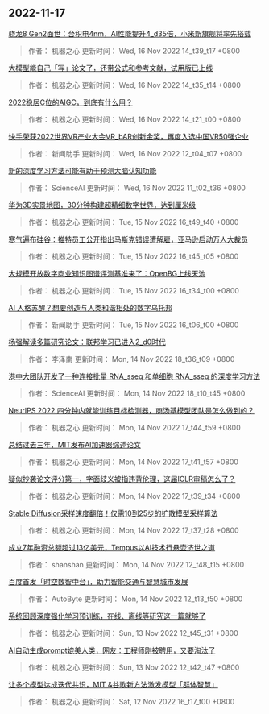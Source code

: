
## 2022-11-17

 [骁龙8 Gen2面世：台积电4nm，AI性能提升4_d35倍，小米新旗舰将率先搭载](https://www.jiqizhixin.com/articles/2022-11-16-6)

> 作者： 机器之心  更新时间： Wed, 16 Nov 2022 14_t39_t17 +0800

 [大模型能自己「写」论文了，还带公式和参考文献，试用版已上线](https://www.jiqizhixin.com/articles/2022-11-16-5)

> 作者： 机器之心  更新时间： Wed, 16 Nov 2022 14_t35_t14 +0800

 [2022稳居C位的AIGC，到底有什么用？](https://www.jiqizhixin.com/articles/2022-11-16-4)

> 作者： 机器之心  更新时间： Wed, 16 Nov 2022 14_t21_t00 +0800

 [快手荣获2022世界VR产业大会VR_bAR创新金奖，再度入选中国VR50强企业](https://www.jiqizhixin.com/articles/2022-11-16-3)

> 作者： 新闻助手  更新时间： Wed, 16 Nov 2022 12_t04_t07 +0800

 [新的深度学习方法可能有助于预测大脑认知功能](https://www.jiqizhixin.com/articles/2022-11-16)

> 作者： ScienceAI  更新时间： Wed, 16 Nov 2022 11_t02_t36 +0800

 [华为3D实景地图，30分钟构建超精细数字世界，达到厘米级](https://www.jiqizhixin.com/articles/2022-11-15-5)

> 作者： 机器之心  更新时间： Tue, 15 Nov 2022 16_t49_t40 +0800

 [寒气遍布硅谷：推特员工公开指出马斯克错误遭解雇，亚马逊启动万人大裁员](https://www.jiqizhixin.com/articles/2022-11-15-4)

> 作者： 机器之心  更新时间： Tue, 15 Nov 2022 16_t45_t05 +0800

 [大规模开放数字商业知识图谱评测基准来了：OpenBG上线天池](https://www.jiqizhixin.com/articles/2022-11-15-3)

> 作者： 机器之心  更新时间： Tue, 15 Nov 2022 16_t34_t00 +0800

 [AI 人格苏醒？想要创造与人类和谐相处的数字乌托邦](https://www.jiqizhixin.com/articles/2022-11-15-2)

> 作者： 新闻助手  更新时间： Tue, 15 Nov 2022 16_t06_t00 +0800

 [杨强解读多篇研究论文：联邦学习已进入2_d0时代](https://www.jiqizhixin.com/articles/2022-11-14-9)

> 作者： 李泽南  更新时间： Mon, 14 Nov 2022 18_t36_t09 +0800

 [港中大团队开发了一种连接批量 RNA_sseq 和单细胞 RNA_sseq 的深度学习方法](https://www.jiqizhixin.com/articles/2022-11-14-7)

> 作者： ScienceAI  更新时间： Mon, 14 Nov 2022 18_t10_t45 +0800

 [NeurIPS 2022   四分钟内就能训练目标检测器，商汤基模型团队是怎么做到的？](https://www.jiqizhixin.com/articles/2022-11-14-6)

> 作者： 机器之心  更新时间： Mon, 14 Nov 2022 17_t44_t59 +0800

 [总结过去三年，MIT发布AI加速器综述论文](https://www.jiqizhixin.com/articles/2022-11-14-5)

> 作者： 机器之心  更新时间： Mon, 14 Nov 2022 17_t41_t57 +0800

 [疑似抄袭论文评分第一，字面歧义被指违背伦理，这届ICLR审稿怎么了？](https://www.jiqizhixin.com/articles/2022-11-14-4)

> 作者： 机器之心  更新时间： Mon, 14 Nov 2022 17_t39_t34 +0800

 [Stable Diffusion采样速度翻倍！仅需10到25步的扩散模型采样算法](https://www.jiqizhixin.com/articles/2022-11-14-3)

> 作者： 机器之心  更新时间： Mon, 14 Nov 2022 17_t37_t28 +0800

 [成立7年融资总额超过13亿美元，Tempus以AI技术行悬壶济世之道](https://www.jiqizhixin.com/articles/2022-11-14-2)

> 作者： shanshan  更新时间： Mon, 14 Nov 2022 12_t48_t15 +0800

 [百度首发「时空数智中台」，助力智能交通与智慧城市发展](https://www.jiqizhixin.com/articles/2022-11-14)

> 作者： AutoByte  更新时间： Mon, 14 Nov 2022 12_t13_t50 +0800

 [系统回顾深度强化学习预训练，在线、离线等研究这一篇就够了](https://www.jiqizhixin.com/articles/2022-11-13-2)

> 作者： 机器之心  更新时间： Sun, 13 Nov 2022 12_t45_t31 +0800

 [AI自动生成prompt媲美人类，网友：工程师刚被聘用，又要淘汰了](https://www.jiqizhixin.com/articles/2022-11-13)

> 作者： 机器之心  更新时间： Sun, 13 Nov 2022 12_t42_t47 +0800

 [让多个模型达成迭代共识，MIT &谷歌新方法激发模型「群体智慧」](https://www.jiqizhixin.com/articles/2022-11-16-10)

> 作者： 机器之心  更新时间： Sat, 12 Nov 2022 16_t17_t00 +0800
